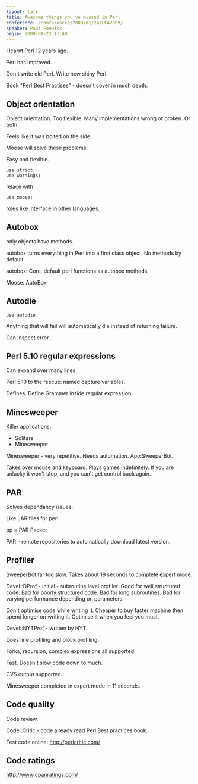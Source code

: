 ```yaml
---
layout: talk
title: Awesome things you've missed in Perl
conference: /conferences/2009/01/24/LCA2009/
speaker: Paul Fenwick
begin: 2009-01-23 11:40  
---
```

I learnt Perl 12 years ago.

Perl has improved.

Don't write old Perl. Write new shiny Perl.

Book "Perl Best Practises" - doesn't cover in much depth.

## Object orientation

Object orientation. Too flexible. Many implementations wrong or broken. Or
both.

Feels like it was bolted on the side.

Moose will solve these problems.

Easy and flexible.

    use strict;
    use warnings;

relace with

    use moose;

roles like interface in other languages.

## Autobox

only objects have methods.

autobox turns everything in Perl into a first class object. No methods by default.

autobox::Core, default perl functions as autobox methods.

Moose::AutoBox

## Autodie

    use autodie

Anything that will fail will automatically die instead of returning failure.

Can inspect error.

## Perl 5.10 regular expressions

Can expand over many lines.

Perl 5.10 to the rescue: named capture variables.

Defines. Define Grammer inside regular expression.

## Minesweeper

Killer applications:

* Solitare
* Minesweeper

Minesweeper - very repetitive. Needs automation. App:SweeperBot.

Takes over mouse and keyboard. Plays games indefinitely. If you are unlucky it
won't stop, and you can't get control back again.

## PAR

Solves dependancy issues.

Like JAR files for perl.

pp = PAR Packer

PAR - remote repositories to automatically download latest version.

## Profiler

SweeperBot far too slow. Takes about 19 seconds to complete expert mode.

Devel::DProf - initial - subroutine level profiler. Good for well structured
code. Bad for poorly structured code. Bad for long subroutines. Bad for varying
performance depending on parameters.

Don't optimise code while writing it. Cheaper to buy faster machine then spend
longer on writing it. Optimise it when you feel you must.

Devel::NYTProf - written by NYT.

Does line profiling and block profiling.

Forks, recursion, complex expressions all supported.

Fast. Doesn't slow code down to much.

CVS output supported.

Minesweeper completed in expert mode in 11 seconds.

## Code quality

Code review.

Code::Critic - code already read Perl Best practices book.

Test code online:
<http://perlcritic.com/>

## Code ratings

<http://www.cpanratings.com/>



